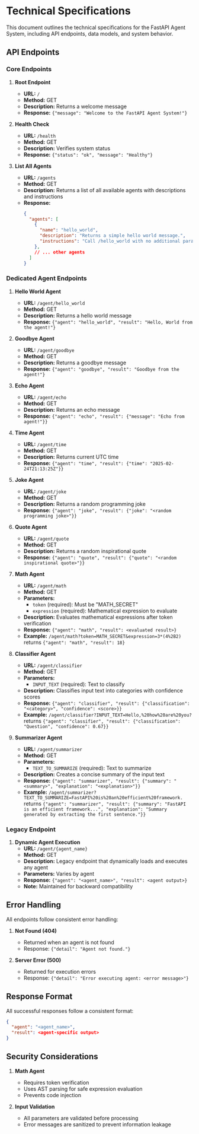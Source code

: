 # Technical Specifications

This document outlines the technical specifications for the FastAPI Agent System, including API endpoints, data models, and system behavior.

## API Endpoints

### Core Endpoints

1. **Root Endpoint**
   - **URL:** `/`
   - **Method:** GET
   - **Description:** Returns a welcome message
   - **Response:** `{"message": "Welcome to the FastAPI Agent System!"}`

2. **Health Check**
   - **URL:** `/health`
   - **Method:** GET
   - **Description:** Verifies system status
   - **Response:** `{"status": "ok", "message": "Healthy"}`

3. **List All Agents**
   - **URL:** `/agents`
   - **Method:** GET
   - **Description:** Returns a list of all available agents with descriptions and instructions
   - **Response:**
     ```json
     {
       "agents": [
         {
           "name": "hello_world",
           "description": "Returns a simple hello world message.",
           "instructions": "Call /hello_world with no additional parameters."
         },
         // ... other agents
       ]
     }
     ```

### Dedicated Agent Endpoints

1. **Hello World Agent**
   - **URL:** `/agent/hello_world`
   - **Method:** GET
   - **Description:** Returns a hello world message
   - **Response:** `{"agent": "hello_world", "result": "Hello, World from the agent!"}`

2. **Goodbye Agent**
   - **URL:** `/agent/goodbye`
   - **Method:** GET
   - **Description:** Returns a goodbye message
   - **Response:** `{"agent": "goodbye", "result": "Goodbye from the agent!"}`

3. **Echo Agent**
   - **URL:** `/agent/echo`
   - **Method:** GET
   - **Description:** Returns an echo message
   - **Response:** `{"agent": "echo", "result": {"message": "Echo from agent!"}}`

4. **Time Agent**
   - **URL:** `/agent/time`
   - **Method:** GET
   - **Description:** Returns current UTC time
   - **Response:** `{"agent": "time", "result": {"time": "2025-02-24T21:13:25Z"}}`

5. **Joke Agent**
   - **URL:** `/agent/joke`
   - **Method:** GET
   - **Description:** Returns a random programming joke
   - **Response:** `{"agent": "joke", "result": {"joke": "<random programming joke>"}}`

6. **Quote Agent**
   - **URL:** `/agent/quote`
   - **Method:** GET
   - **Description:** Returns a random inspirational quote
   - **Response:** `{"agent": "quote", "result": {"quote": "<random inspirational quote>"}}`

7. **Math Agent**
   - **URL:** `/agent/math`
   - **Method:** GET
   - **Parameters:**
     - `token` (required): Must be "MATH_SECRET"
     - `expression` (required): Mathematical expression to evaluate
   - **Description:** Evaluates mathematical expressions after token verification
   - **Response:** `{"agent": "math", "result": <evaluated result>}`
   - **Example:** `/agent/math?token=MATH_SECRET&expression=3*(4%2B2)` returns `{"agent": "math", "result": 18}`

8. **Classifier Agent**
   - **URL:** `/agent/classifier`
   - **Method:** GET
   - **Parameters:**
     - `INPUT_TEXT` (required): Text to classify
   - **Description:** Classifies input text into categories with confidence scores
   - **Response:** `{"agent": "classifier", "result": {"classification": "<category>", "confidence": <score>}}`
   - **Example:** `/agent/classifier?INPUT_TEXT=Hello,%20how%20are%20you?` returns `{"agent": "classifier", "result": {"classification": "Question", "confidence": 0.67}}`

9. **Summarizer Agent**
   - **URL:** `/agent/summarizer`
   - **Method:** GET
   - **Parameters:**
     - `TEXT_TO_SUMMARIZE` (required): Text to summarize
   - **Description:** Creates a concise summary of the input text
   - **Response:** `{"agent": "summarizer", "result": {"summary": "<summary>", "explanation": "<explanation>"}}`
   - **Example:** `/agent/summarizer?TEXT_TO_SUMMARIZE=FastAPI%20is%20an%20efficient%20framework.` returns `{"agent": "summarizer", "result": {"summary": "FastAPI is an efficient framework...", "explanation": "Summary generated by extracting the first sentence."}}`

### Legacy Endpoint

1. **Dynamic Agent Execution**
   - **URL:** `/agent/{agent_name}`
   - **Method:** GET
   - **Description:** Legacy endpoint that dynamically loads and executes any agent
   - **Parameters:** Varies by agent
   - **Response:** `{"agent": "<agent_name>", "result": <agent output>}`
   - **Note:** Maintained for backward compatibility

## Error Handling

All endpoints follow consistent error handling:

1. **Not Found (404)**
   - Returned when an agent is not found
   - Response: `{"detail": "Agent not found."}`

2. **Server Error (500)**
   - Returned for execution errors
   - Response: `{"detail": "Error executing agent: <error message>"}`

## Response Format

All successful responses follow a consistent format:
```json
{
  "agent": "<agent_name>",
  "result": <agent-specific output>
}
```

## Security Considerations

1. **Math Agent**
   - Requires token verification
   - Uses AST parsing for safe expression evaluation
   - Prevents code injection

2. **Input Validation**
   - All parameters are validated before processing
   - Error messages are sanitized to prevent information leakage
